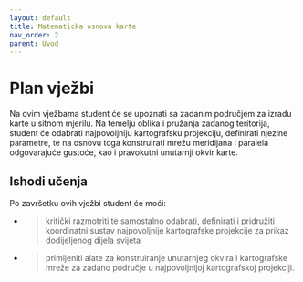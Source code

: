 ```yaml
---
layout: default
title: Matematicka osnova karte
nav_order: 2
parent: Uvod
---
```

# Plan vježbi 

Na ovim vježbama student će se upoznati sa zadanim područjem za izradu karte u sitnom mjerilu.
Na temelju oblika i pružanja zadanog teritorija, student će odabrati najpovoljniju kartografsku projekciju, definirati njezine parametre, te na osnovu toga konstruirati mrežu meridijana i paralela odgovarajuće gustoće, kao i pravokutni unutarnji okvir karte. 

## Ishodi učenja
Po završetku  ovih vježbi student će moći:
- > kritički razmotriti te samostalno odabrati, definirati i pridružiti koordinatni sustav najpovoljnije kartografske projekcije za prikaz dodijeljenog dijela svijeta
- >	primijeniti alate za konstruiranje unutarnjeg okvira i kartografske mreže za zadano područje u najpovoljnijoj kartografskoj projekciji.

